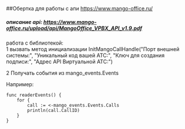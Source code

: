 ##Обертка для работы с апи https://www.mango-office.ru/

##### описание api: https://www.mango-office.ru/upload/api/MangoOffice_VPBX_API_v1.9.pdf

работа с библиотекой: <br>
1 вызвать метод инициализации 
	InitMangoCallHandle("Порт внешней системы:", "Уникальный код вашей АТС:", "Ключ для создания подписи:", "Адрес API Виртуальной АТС:")
	
2 Получать события из mango_events.Events

Например:
```
func readerEvents() {
	for {
		call := <-mango_events.Events.Calls
		println(call.CallID)
	}
}
```